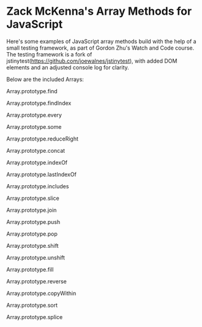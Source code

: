 <h1>Zack McKenna's Array Methods for JavaScript</h1>

Here's some examples of JavaScript array methods build with the help of a small testing framework, as part of Gordon Zhu's Watch and Code course. The testing framework is a fork of jstinytest(https://github.com/joewalnes/jstinytest), with added DOM elements and an adjusted console log for clarity.

Below are the included Arrays:

Array.prototype.find

Array.prototype.findIndex

Array.prototype.every

Array.prototype.some

Array.prototype.reduceRight

Array.prototype.concat

Array.prototype.indexOf

Array.prototype.lastIndexOf

Array.prototype.includes

Array.prototype.slice

Array.prototype.join

Array.prototype.push

Array.prototype.pop

Array.prototype.shift

Array.prototype.unshift

Array.prototype.fill

Array.prototype.reverse

Array.prototype.copyWithin

Array.prototype.sort

Array.prototype.splice
